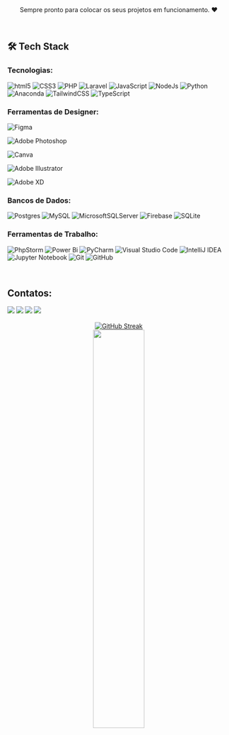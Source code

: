 [//]: # (<img align="center" width=100% src="https://github.com/RicardoMouraa/RicardoMouraa/assets/106688139/a23c252f-6a3d-42d8-96a0-0d6a3839fb96"/>)
&nbsp;&nbsp;&nbsp;

<p align="center">Sempre pronto para colocar os seus projetos em funcionamento. ❤️</p>&nbsp;

## 🛠️ Tech Stack

### Tecnologias:

![html5](https://img.shields.io/badge/HTML-5?style=plastic&logo=html5&color=3e3e3e)
![CSS3](https://img.shields.io/badge/CSS-3?style=plastic&logo=css3&color=3e3e3e)
![PHP](https://img.shields.io/badge/PHP-8?style=plastic&logo=php&color=3e3e3e)
![Laravel](https://img.shields.io/badge/Laravel-11?style=plastic&logo=LARAVEL&color=3e3e3e)
![JavaScript](https://img.shields.io/badge/JavaScript-11?style=plastic&logo=JavaScript&color=3e3e3e)
![NodeJs](https://img.shields.io/badge/NodeJs-11?style=plastic&logo=Node.js&color=3e3e3e)
![Python](https://img.shields.io/badge/Python-11?style=plastic&logo=Python&color=3e3e3e)
![Anaconda](https://img.shields.io/badge/anaconda-11?style=plastic&logo=Anaconda&color=3e3e3e)
![TailwindCSS](https://img.shields.io/badge/TailwindCSS-11?style=plastic&logo=TailwindCSS&color=3e3e3e)
![TypeScript](https://img.shields.io/badge/TypeScript-11?style=plastic&logo=TypeScript&color=3e3e3e)


### Ferramentas de Designer:

![Figma](https://img.shields.io/badge/Figma-11?style=plastic&logo=Figma&color=3e3e3e)


![Adobe Photoshop](https://img.shields.io/badge/Adobe%20Photohop-11?style=plastic&logo=Adobe%20Photoshop&color=3e3e3e)

![Canva](https://img.shields.io/badge/Canva-11?style=plastic&logo=Canva&color=3e3e3e)

![Adobe Illustrator](https://img.shields.io/badge/Adobe%20Illustrator-11?style=plastic&logo=Adobe%20Illustrator&color=3e3e3e)

![Adobe XD](https://img.shields.io/badge/Adobe%20XD-11?style=plastic&logo=Adobe%20XD&color=3e3e3e)



### Bancos de Dados:

![Postgres](https://img.shields.io/badge/postgres-%23316192.svg?style=for-the-badge&logo=postgresql&logoColor=white)
![MySQL](https://img.shields.io/badge/mysql-4479A1.svg?style=for-the-badge&logo=mysql&logoColor=white)
![MicrosoftSQLServer](https://img.shields.io/badge/Microsoft%20SQL%20Server-CC2927?style=for-the-badge&logo=microsoft%20sql%20server&logoColor=white)
![Firebase](https://img.shields.io/badge/firebase-a08021?style=for-the-badge&logo=firebase&logoColor=ffcd34)
![SQLite](https://img.shields.io/badge/sqlite-%2307405e.svg?style=for-the-badge&logo=sqlite&logoColor=white)

### Ferramentas de Trabalho:

![PhpStorm](https://img.shields.io/badge/phpstorm-143?style=for-the-badge&logo=phpstorm&logoColor=black&color=black&labelColor=darkorchid)
![Power Bi](https://img.shields.io/badge/power_bi-F2C811?style=for-the-badge&logo=powerbi&logoColor=black)
![PyCharm](https://img.shields.io/badge/pycharm-143?style=for-the-badge&logo=pycharm&logoColor=black&color=black&labelColor=green)
![Visual Studio Code](https://img.shields.io/badge/Visual%20Studio%20Code-0078d7.svg?style=for-the-badge&logo=visual-studio-code&logoColor=white)
![IntelliJ IDEA](https://img.shields.io/badge/IntelliJIDEA-000000.svg?style=for-the-badge&logo=intellij-idea&logoColor=white)
![Jupyter Notebook](https://img.shields.io/badge/jupyter-%23FA0F00.svg?style=for-the-badge&logo=jupyter&logoColor=white)
![Git](https://img.shields.io/badge/git-%23F05033.svg?style=for-the-badge&logo=git&logoColor=white)
![GitHub](https://img.shields.io/badge/github-%23121011.svg?style=for-the-badge&logo=github&logoColor=white)




&nbsp;
&nbsp;

## Contatos:

<div> 
<a href="https://www.instagram.com/pablofariasoficial" target="_blank"><img src="https://img.shields.io/badge/-Instagram-%23E4405F?style=for-the-badge&logo=instagram&logoColor=white"></a>
<a href="mailto:pabloapfarias@gmail.com"><img src="https://img.shields.io/badge/-Gmail-D14836?style=for-the-badge&logo=gmail&logoColor=white" target="_blank"></a>
<a href="https://www.linkedin.com/in/pablofariasbr/" target="_blank"><img src="https://img.shields.io/badge/-LinkedIn-0A66C2?style=for-the-badge&logo=linkedin&logoColor=white"  target="_blank"></a> 
<a href="https://www.pablofarias.com.br" target="_blank"><img src="https://img.shields.io/badge/-My_Site-0078D6?style=for-the-badge&logo=internet-explorer&logoColor=white"  target="_blank"></a> 
</div>
&nbsp;
&nbsp;
<div align="center" style="margin-bottom:100px">
<a  href="https://git.io/streak-stats"><img src="https://github-readme-streak-stats.herokuapp.com?user=pabloapfarias&theme=dark&locale=pt_BR&date_format=j%20M%5B%20Y%5D&mode=weekly" alt="GitHub Streak" /></a>
<br/>
<img width=48% align="center" src="https://github-readme-stats.vercel.app/api/top-langs/?username=pabloapfarias&show_icons=true&theme=dark&layout=compact" />
</div>
